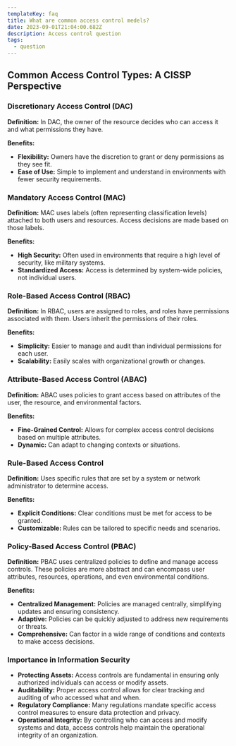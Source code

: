 ```yaml
---
templateKey: faq
title: What are common access control medels?
date: 2023-09-01T21:04:00.682Z
description: Access control question
tags:
  - question
---
```


## Common Access Control Types: A CISSP Perspective

### Discretionary Access Control (DAC)

**Definition:** In DAC, the owner of the resource decides who can access it and what permissions they have.

**Benefits:**
- **Flexibility:** Owners have the discretion to grant or deny permissions as they see fit.
- **Ease of Use:** Simple to implement and understand in environments with fewer security requirements.

### Mandatory Access Control (MAC)

**Definition:** MAC uses labels (often representing classification levels) attached to both users and resources. Access decisions are made based on those labels.

**Benefits:**
- **High Security:** Often used in environments that require a high level of security, like military systems.
- **Standardized Access:** Access is determined by system-wide policies, not individual users.

### Role-Based Access Control (RBAC)

**Definition:** In RBAC, users are assigned to roles, and roles have permissions associated with them. Users inherit the permissions of their roles.

**Benefits:**
- **Simplicity:** Easier to manage and audit than individual permissions for each user.
- **Scalability:** Easily scales with organizational growth or changes.

### Attribute-Based Access Control (ABAC)

**Definition:** ABAC uses policies to grant access based on attributes of the user, the resource, and environmental factors.

**Benefits:**
- **Fine-Grained Control:** Allows for complex access control decisions based on multiple attributes.
- **Dynamic:** Can adapt to changing contexts or situations.

### Rule-Based Access Control

**Definition:** Uses specific rules that are set by a system or network administrator to determine access.

**Benefits:**
- **Explicit Conditions:** Clear conditions must be met for access to be granted.
- **Customizable:** Rules can be tailored to specific needs and scenarios.

### Policy-Based Access Control (PBAC)

**Definition:** PBAC uses centralized policies to define and manage access controls. These policies are more abstract and can encompass user attributes, resources, operations, and even environmental conditions.

**Benefits:**
- **Centralized Management:** Policies are managed centrally, simplifying updates and ensuring consistency.
- **Adaptive:** Policies can be quickly adjusted to address new requirements or threats.
- **Comprehensive:** Can factor in a wide range of conditions and contexts to make access decisions.

### Importance in Information Security

- **Protecting Assets:** Access controls are fundamental in ensuring only authorized individuals can access or modify assets.
- **Auditability:** Proper access control allows for clear tracking and auditing of who accessed what and when.
- **Regulatory Compliance:** Many regulations mandate specific access control measures to ensure data protection and privacy.
- **Operational Integrity:** By controlling who can access and modify systems and data, access controls help maintain the operational integrity of an organization.

